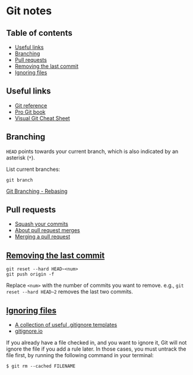 # Git notes <!-- omit in toc -->

## Table of contents <!-- omit in toc -->

- [Useful links](#useful-links)
- [Branching](#branching)
- [Pull requests](#pull-requests)
- [Removing the last commit](#removing-the-last-commit)
- [Ignoring files](#ignoring-files)

## Useful links

* [Git reference](https://git-scm.com/docs)
* [Pro Git book](https://git-scm.com/book/en/v2)
* [Visual Git Cheat Sheet](http://ndpsoftware.com/git-cheatsheet.html)

## Branching

`HEAD` points towards your current branch, which is also indicated by an asterisk (`*`).

List current branches:

```
git branch
```

[Git Branching - Rebasing](https://git-scm.com/book/en/v2/Git-Branching-Rebasing)

## Pull requests

* [Squash your commits](https://github.blog/2016-04-01-squash-your-commits/)
* [About pull request merges](https://help.github.com/en/articles/about-pull-request-merges)
* [Merging a pull request](https://help.github.com/en/articles/merging-a-pull-request)

## [Removing the last commit](https://gist.github.com/CrookedNumber/8964442)

```
git reset --hard HEAD~<num> 
git push origin -f
```
Replace `<num>` with the number of commits you want to remove. e.g., `git reset --hard HEAD~2` removes the last two commits.

## [Ignoring files](https://help.github.com/en/articles/ignoring-files)

* [A collection of useful .gitignore templates](https://github.com/github/gitignore)
* [gitignore.io](https://www.gitignore.io/)

If you already have a file checked in, and you want to ignore it, Git will not ignore the file if you add a rule later. In those cases, you must untrack the file first, by running the following command in your terminal:

```
$ git rm --cached FILENAME
```